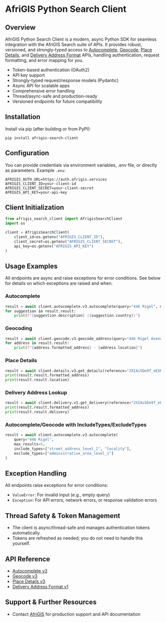 # AfriGIS Python Search Client

## Overview
AfriGIS Python Search Client is a modern, async Python SDK for seamless integration with the AfriGIS Search suite of APIs. It provides robust, versioned, and strongly-typed access to [Autocomplete](https://developers.afrigis.co.za/portfolio/autocomplete/), [Geocode](https://developers.afrigis.co.za/portfolio/search/), [Place Details](https://developers.afrigis.co.za/portfolio/place-details/), and [Delivery Address Format](https://developers.afrigis.co.za/portfolio/delivery-address-format/) APIs, handling authentication, request formatting, and error mapping for you.

- Token-based authentication (OAuth2)
- API key support
- Strongly-typed request/response models (Pydantic)
- Async API for scalable apps
- Comprehensive error handling
- Thread/async-safe and production-ready
- Versioned endpoints for future compatibility

## Installation
Install via pip (after building or from PyPI):

```pwsh
pip install afrigis-search-client
```

## Configuration
You can provide credentials via environment variables, .env file, or directly as parameters. Example `.env`:

```
AFRIGIS_AUTH_URL=https://auth.afrigis.services
AFRIGIS_CLIENT_ID=your-client-id
AFRIGIS_CLIENT_SECRET=your-client-secret
AFRIGIS_API_KEY=your-api-key
```

## Client Initialization
```python
from afrigis_search_client import AfrigisSearchClient
import os

client = AfrigisSearchClient(
    client_id=os.getenv("AFRIGIS_CLIENT_ID"),
    client_secret=os.getenv("AFRIGIS_CLIENT_SECRET"),
    api_key=os.getenv("AFRIGIS_API_KEY")
)
```

## Usage Examples
All endpoints are async and raise exceptions for error conditions. See below for details on which exceptions are raised and when.

### Autocomplete
```python
result = await client.autocomplete.v3.autocomplete(query="446 Rigel", max_results=5)
for suggestion in result.result:
    print(f"{suggestion.description} ({suggestion.country})")
```

### Geocoding
```python
result = await client.geocode.v3.geocode_address(query="446 Rigel Avenue South, Erasmusrand", max_results=5)
for address in result.result:
    print(f"{address.formatted_address} - {address.location}")
```

### Place Details
```python
result = await client.details.v3.get_details(reference="2XIAs5De9f_eEXNFubwV-ZXI41F281017")
print(result.result.formatted_address)
print(result.result.location)
```

### Delivery Address Lookup
```python
result = await client.delivery.v1.get_delivery(reference="2XIAs5De9f_eEXNFubwV-ZXI41F281017")
print(result.result.formatted_address)
print(result.result.delivery)
```

### Autocomplete/Geocode with IncludeTypes/ExcludeTypes
```python
result = await client.autocomplete.v3.autocomplete(
    query="446 Rigel",
    max_results=5,
    include_types=["street_address_level_1", "locality"],
    exclude_types=["administrative_area_level_1"]
)
```

## Exception Handling
All endpoints raise exceptions for error conditions:
- `ValueError`: For invalid input (e.g., empty query)
- `Exception`: For API errors, network errors, or response validation errors

## Thread Safety & Token Management
- The client is async/thread-safe and manages authentication tokens automatically.
- Tokens are refreshed as needed; you do not need to handle this yourself.

## API Reference
- [Autocomplete v3](https://developers.afrigis.co.za/portfolio/autocomplete/)
- [Geocode v3](https://developers.afrigis.co.za/portfolio/search/)
- [Place Details v3](https://developers.afrigis.co.za/portfolio/place-details/)
- [Delivery Address Format v1](https://developers.afrigis.co.za/portfolio/delivery-address-format/)

## Support & Further Resources
- Contact [AfriGIS](https://www.afrigis.co.za/) for production support and API documentation
